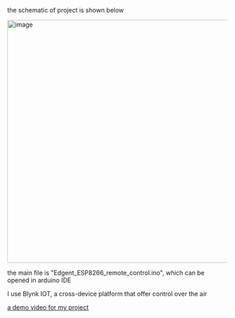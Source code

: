 <p> the schematic of project is shown below</p>

<img width="1405" height="555" alt="image" src="https://github.com/user-attachments/assets/69943632-f571-4bbc-b65b-1f9a7ff101f0" />



<p>the main file is "Edgent_ESP8266_remote_control.ino", which can be opened in arduino IDE</p>
<p>I use Blynk IOT, a cross-device platform that offer control over the air</p>


<a href="https://github.com/khangHobbyst-ops/remote_control_blynk/blob/master/remote_control.mp4">
a demo video for my project </a>

